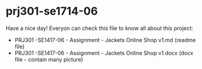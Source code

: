 # prj301-se1714-06

Have a nice day! Everyon can check this file to know all about this project:

- PRJ301 -SE1417-06 - Assignment - Jackets Online Shop v1.md (readme file)
- PRJ301 -SE1417-06 - Assignment - Jackets Online Shop v1.docx (docx file - contain many picture)
